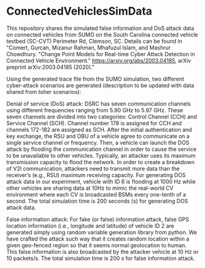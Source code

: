 # ConnectedVehiclesSimData
This repository shares the simulated false information and DoS attack data on connected vehicles from SUMO on the South Carolina connected vehicle testbed (SC-CVT) Perimeter Rd, Clemson, SC. Details can be found in "Comert, Gurcan, Mizanur Rahman, Mhafuzul Islam, and Mashrur Chowdhury. "Change Point Models for Real-time Cyber Attack Detection in Connected Vehicle Environment." https://arxiv.org/abs/2003.04185, arXiv preprint arXiv:2003.04185 (2020)." 

Using the generated trace file from the SUMO simulation, two different cyber-attack scenarios are generated (description to be updated with data shared from toher scenarios): 

Denial of service (DoS) attack: DSRC has seven communication channels using different frequencies ranging from 5.90 GHz to 5.97 GHz. These seven channels are divided into two categories: Control Channel (CCH) and Service Channel (SCH). Channel number 178 is assigned for CCH and channels 172-182 are assigned as SCH. After the initial authentication and key exchange, the RSU and OBU of a vehicle agree to communicate on a single service channel or frequency. Then, a vehicle can launch the DOS attack by flooding the communication channel in order to cause the service to be unavailable to other vehicles. Typically, an attacker uses its maximum transmission capacity to flood the network. In order to create a breakdown of V2I communication, attackers need to transmit more data than the receiver’s (e.g., RSU) maximum receiving capacity. For generating DOS attack data in our experiment, vehicle with ID 6 is flooding at 1000 Hz while other vehicles are sharing data at 10Hz to mimic the real-world CV environment where each CV is broadcasted BSMs every one-tenth of a second. The total simulation time is 200 seconds (s) for generating DOS attack data.

False information attack: For fake (or false) information attack, false GPS location information (i.e., longitude and latitude) of vehicle ID 2 are generated simply using random variable generation library from python. We have crafted the attack such way that it creates random location within a given geo-fenced region so that it seems normal geolocation to human. This false information is also broadcasted by the attacker vehicle at 10 Hz or 10 packets/s. The total simulation time is 200 s for false information attack.
